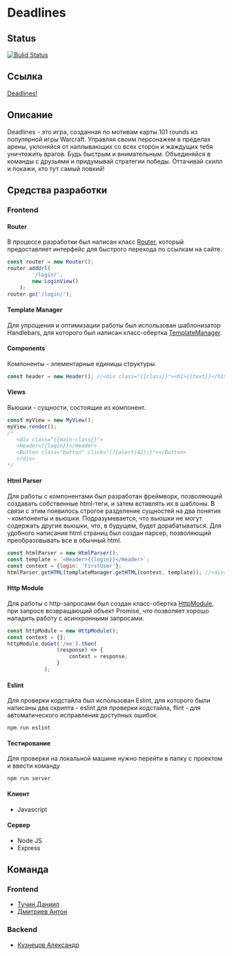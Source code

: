 # Deadlines

## Status
[![Bulid Status](https://travis-ci.org/frontend-park-mail-ru/2018_1_tarados-feroces.png)](https://travis-ci.org/frontend-park-mail-ru/2018_1_tarados-feroces)

## Ссылка

[Deadlines!](http://tf-sand-server.herokuapp.com)

## Описание

Deadlines - это игра, созданная по мотивам карты 101 rounds из популярной игры Warcraft. Управляя своим персонажем в пределах арены, уклоняйся от наплывающих со всех сторон и жаждущих тебя уничтожить врагов. Будь быстрым и внимательным. Объединяйся в команды с друзьями и придумывай стратегии победы. Оттачивай скилл и покажи, кто тут самый ловкий!

## Средства разработки

### Frontend

#### Router
В процессе разработки был написан класс [Router](https://goo.gl/k1wa3M), который предоставляет интерфейс для быстрого перехода по ссылкам на сайте.
```javascript
const router = new Router();
router.addUrl(
        '/login/',
        new LoginView()
    );
router.go('/login/');
```

#### Template Manager
Для упрощения и оптимизации работы был использован шаблонизатор Handlebars, для которого был написан класс-обертка [TemplateManager](https://goo.gl/QSYNDJ).

#### Components
Компоненты - элементарные единицы структуры.
```javascript
const header = new Header(); //<div class="{{class}}"><h1>{{text}}</h1></div>
```
#### Views
Вьюшки - сущности, состоящие из компонент.
```javascript
const myView = new MyView();
myView.render();
/* 
   <div class="{{main-class}}">
   <Header>{{login}}</Header>
   <Button class="button" click="(){alert(42);}"></Button>
   </div>
*/
```

#### Html Parser
Для работы с компонентами был разработан фреймворк, позволяющий создавать собственные html-теги, и затем вставлять их в шаблоны. В связи с этим появилось строгое разделение сущностей на два понятия - компоненты и вьюшки. Подразумевается, что вьюшки не могут содержать другие вьюшки, что, в будущем, будет дорабатываться.
Для удобного написания html страниц был создан парсер, позволяющий преобразовывать все в обычный html.
```javascript
const htmlParser = new HtmlParser();
const template = `<Header>{{login}}</Header>`;
const context = {login: 'FirstUser'};
htmlParser.getHTML(templateManager.getHTML(context, template)); //<div><h1>FirstUser</h1></div>
```

#### Http Module
Для работы с http-запросами был создан класс-обертка [HttpModule](https://goo.gl/iDx7Ne), при запросе возвращающий объект Promise, что позволяет хорошо наладить работу с асинхронными запросами.
```javascript
const httpModule = new HttpModule();
const context = {};
httpModule.doGet('/me').then(
                (response) => {
                    context = response;
                }
            );
```

#### Eslint
Для проверки кодстайла был использован Eslint, для которого были написаны два скрипта - eslint для проверки кодстайла, flint - для автоматического исправления доступных ошибок.
```
npm run eslint
```

#### Тестирование

Для проверки на локальной машине нужно перейти в папку с проектом и ввести команду 
```
npm run server
```

#### Клиент
  - Javascript

#### Сервер
  - Node JS
  - Express
  
## Команда

### Frontend

  * [Тучин Даниил](https://github.com/Danchetto)
  * [Дмитриев Антон](https://github.com/kabachok169)

### Backend

  * [Кузнецов Александр](https://github.com/Alex-Kuz)
